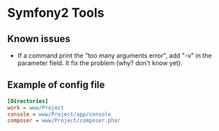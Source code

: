 Symfony2 Tools
============

Known issues
-------------

- If a command print the "too many arguments error", add "-v" in the parameter field. It fix the problem (why? don't know yet).

Example of config file
--------------------

```INI
[Directories]
work = www/Project
console = www/Project/app/console
composer = www/Project/composer.phar
```